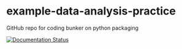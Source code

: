 # example-data-analysis-practice
GitHub repo for coding bunker on python packaging

[![Documentation Status](https://readthedocs.org/projects/example-data-analysis-practice/badge/?version=latest)](https://example-data-analysis-practice.readthedocs.io/en/latest/)
